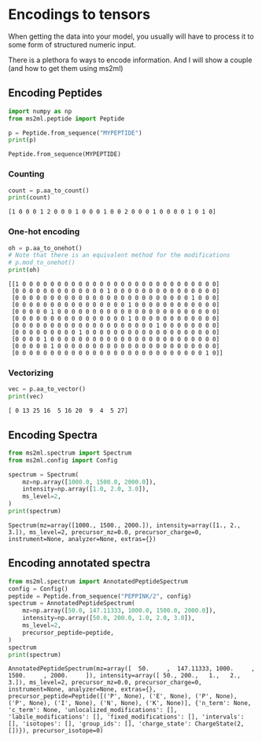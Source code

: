 
# Encodings to tensors

When getting the data into your model, you usually will have to process
it to some form of structured numeric input.

There is a plethora fo ways to encode information. And I will show a
couple (and how to get them using ms2ml)

## Encoding Peptides

``` python
import numpy as np
from ms2ml.peptide import Peptide

p = Peptide.from_sequence("MYPEPTIDE")
print(p)
```

    Peptide.from_sequence(MYPEPTIDE)

### Counting

``` python
count = p.aa_to_count()
print(count)
```

    [1 0 0 0 1 2 0 0 0 1 0 0 0 1 0 0 2 0 0 0 1 0 0 0 0 1 0 1 0]

### One-hot encoding

``` python
oh = p.aa_to_onehot()
# Note that there is an equivalent method for the modifications
# p.mod_to_onehot()
print(oh)
```

    [[1 0 0 0 0 0 0 0 0 0 0 0 0 0 0 0 0 0 0 0 0 0 0 0 0 0 0 0 0]
     [0 0 0 0 0 0 0 0 0 0 0 0 0 1 0 0 0 0 0 0 0 0 0 0 0 0 0 0 0]
     [0 0 0 0 0 0 0 0 0 0 0 0 0 0 0 0 0 0 0 0 0 0 0 0 0 1 0 0 0]
     [0 0 0 0 0 0 0 0 0 0 0 0 0 0 0 0 1 0 0 0 0 0 0 0 0 0 0 0 0]
     [0 0 0 0 0 1 0 0 0 0 0 0 0 0 0 0 0 0 0 0 0 0 0 0 0 0 0 0 0]
     [0 0 0 0 0 0 0 0 0 0 0 0 0 0 0 0 1 0 0 0 0 0 0 0 0 0 0 0 0]
     [0 0 0 0 0 0 0 0 0 0 0 0 0 0 0 0 0 0 0 0 1 0 0 0 0 0 0 0 0]
     [0 0 0 0 0 0 0 0 0 1 0 0 0 0 0 0 0 0 0 0 0 0 0 0 0 0 0 0 0]
     [0 0 0 0 1 0 0 0 0 0 0 0 0 0 0 0 0 0 0 0 0 0 0 0 0 0 0 0 0]
     [0 0 0 0 0 1 0 0 0 0 0 0 0 0 0 0 0 0 0 0 0 0 0 0 0 0 0 0 0]
     [0 0 0 0 0 0 0 0 0 0 0 0 0 0 0 0 0 0 0 0 0 0 0 0 0 0 0 1 0]]

### Vectorizing

``` python
vec = p.aa_to_vector()
print(vec)
```

    [ 0 13 25 16  5 16 20  9  4  5 27]

## Encoding Spectra

``` python
from ms2ml.spectrum import Spectrum
from ms2ml.config import Config

spectrum = Spectrum(
    mz=np.array([1000.0, 1500.0, 2000.0]),
    intensity=np.array([1.0, 2.0, 3.0]),
    ms_level=2,
)
print(spectrum)
```

    Spectrum(mz=array([1000., 1500., 2000.]), intensity=array([1., 2., 3.]), ms_level=2, precursor_mz=0.0, precursor_charge=0, instrument=None, analyzer=None, extras={})

## Encoding annotated spectra

``` python
from ms2ml.spectrum import AnnotatedPeptideSpectrum
config = Config()
peptide = Peptide.from_sequence("PEPPINK/2", config)
spectrum = AnnotatedPeptideSpectrum(
    mz=np.array([50.0, 147.11333, 1000.0, 1500.0, 2000.0]),
    intensity=np.array([50.0, 200.0, 1.0, 2.0, 3.0]),
    ms_level=2,
    precursor_peptide=peptide,
)
spectrum
print(spectrum)
```

    AnnotatedPeptideSpectrum(mz=array([  50.     ,  147.11333, 1000.     , 1500.     , 2000.     ]), intensity=array([ 50., 200.,   1.,   2.,   3.]), ms_level=2, precursor_mz=0.0, precursor_charge=0, instrument=None, analyzer=None, extras={}, precursor_peptide=Peptide([('P', None), ('E', None), ('P', None), ('P', None), ('I', None), ('N', None), ('K', None)], {'n_term': None, 'c_term': None, 'unlocalized_modifications': [], 'labile_modifications': [], 'fixed_modifications': [], 'intervals': [], 'isotopes': [], 'group_ids': [], 'charge_state': ChargeState(2, [])}), precursor_isotope=0)
